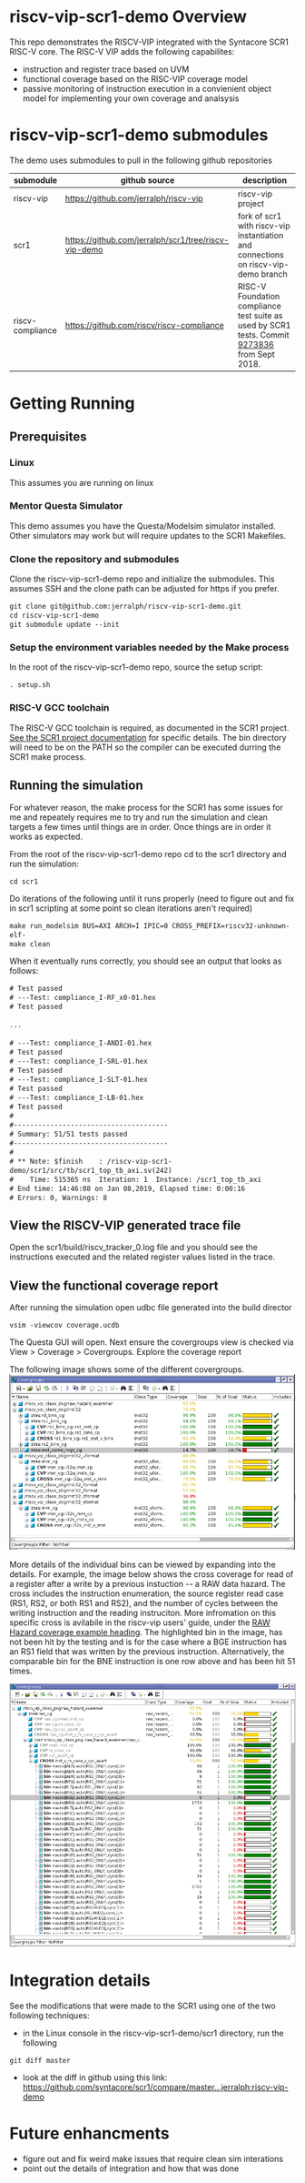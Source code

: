 # riscv-vip-scr1-demo Overview
This repo demonstrates the RISCV-VIP integrated with the Syntacore SCR1 RISC-V core.  The RISC-V VIP adds the following capabilites:
 * instruction and register trace based on UVM
 * functional coverage based on the RISC-VIP coverage model
 * passive monitoring of instruction execution in a convienient object model for implementing your own coverage and analsysis


# riscv-vip-scr1-demo submodules
The demo uses submodules to pull in the following github repositories

submodule | github source | description
--------- | ------------- | -----------
riscv-vip | https://github.com/jerralph/riscv-vip | riscv-vip project
scr1      | https://github.com/jerralph/scr1/tree/riscv-vip-demo | fork of scr1 with riscv-vip instantiation and connections on riscv-vip-demo branch
riscv-compliance | https://github.com/riscv/riscv-compliance | RISC-V Foundation compliance test suite as used by SCR1 tests.  Commit [9273836](https://github.com/riscv/riscv-compliance/commit/9273836251cc53069f9cc48543fa9c1417e98cb7) from Sept 2018.

# Getting Running

## Prerequisites

### Linux
This assumes you are running on linux

### Mentor Questa Simulator
This demo assumes you have the Questa/Modelsim simulator installed.  Other simulators may work but will require updates to the SCR1 Makefiles. 

### Clone the repository and submodules
Clone the riscv-vip-scr1-demo repo and initialize the submodules.  This assumes SSH and the clone path can be adjusted for https if you prefer. 
```
git clone git@github.com:jerralph/riscv-vip-scr1-demo.git
cd riscv-vip-scr1-demo
git submodule update --init
```

### Setup the environment variables needed by the Make process
In the root of the riscv-vip-scr1-demo repo, source the setup script:
```
. setup.sh
```

### RISC-V GCC toolchain
The RISC-V GCC toolchain is required, as documented in the SCR1 project.  [See the SCR1 project documentation](https://github.com/jerralph/scr1/tree/riscv-vip-demo#prerequisites) for specific details.  The bin directory will need to be on the PATH so the compiler can be executed durring the SCR1 make process.

## Running the simulation
For whatever reason, the make process for the SCR1 has some issues for me and repeately requires me to try and run the simulation and clean targets a few times until things are in order.  Once things are in order it works as expected.

From the root of the riscv-vip-scr1-demo repo cd to the scr1 directory and run the simulation:
```
cd scr1
```

Do iterations of the following until it runs properly (need to figure out and fix in scr1 scripting at some point so clean iterations aren't required)
```
make run_modelsim BUS=AXI ARCH=I IPIC=0 CROSS_PREFIX=riscv32-unknown-elf-
make clean
```

When it eventually runs correctly, you should see an output that looks as follows:

```
# Test passed
# ---Test: compliance_I-RF_x0-01.hex
# Test passed

...

# ---Test: compliance_I-ANDI-01.hex
# Test passed
# ---Test: compliance_I-SRL-01.hex
# Test passed
# ---Test: compliance_I-SLT-01.hex
# Test passed
# ---Test: compliance_I-LB-01.hex
# Test passed
# 
#--------------------------------------
# Summary: 51/51 tests passed
#--------------------------------------
# 
# ** Note: $finish    : /riscv-vip-scr1-demo/scr1/src/tb/scr1_top_tb_axi.sv(242)
#    Time: 515365 ns  Iteration: 1  Instance: /scr1_top_tb_axi
# End time: 14:46:08 on Jan 08,2019, Elapsed time: 0:00:16
# Errors: 0, Warnings: 8
```

## View the RISCV-VIP generated trace file

Open the scr1/build/riscv_tracker_0.log file and you should see the instructions executed and the related register values listed in the trace. 

## View the functional coverage report

After running the simulation open udbc file generated into the build director
```
vsim -viewcov coverage.ucdb
```

The Questa GUI will open.  Next ensure the covergroups view is checked via View > Coverage > Covergroups.
Explore the coverage report

The following image shows some of the different covergroups.
![riscv-vip covergroups](doc/img/scr1-cov0.png)

More details of the individual bins can be viewed by expanding into the details.  For example, the image below shows the cross coverage for read of a register after a write by a previous instuction -- a RAW data hazard.  The cross includes the instruction enumeration, the source register read case (RS1, RS2, or both RS1 and RS2), and the number of cycles between the writing instruction and the reading instruciton. More infromation on this specific cross is avilabile in the riscv-vip users' guide, under the [RAW Hazard coverage example heading](https://jerralph.github.io/riscv-vip/doc/index.html#h.j1blccquh4o5). The highlighted bin in the image, has not been hit by the testing and is for the case where a BGE instruction has an RS1 field that was written by the previous instruction.  Alternatively, the comparable bin for the BNE instruction is one row above and has been hit 51 times. 

![riscv-vip read-after-write covergroups](doc/img/scr1-cov-raw.png)

# Integration details
See the modifications that were made to the SCR1 using one of the two following techniques:
 * in the Linux console in the riscv-vip-scr1-demo/scr1 directory, run the following
 ```
 git diff master
 ```
 * look at the diff in github using this link: https://github.com/syntacore/scr1/compare/master...jerralph:riscv-vip-demo

# Future enhancments
 * figure out and fix weird make issues that require clean sim interations
 * point out the details of integration and how that was done
 